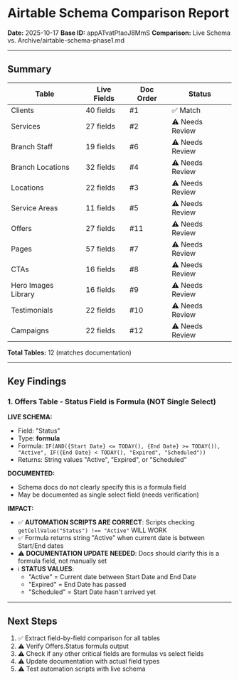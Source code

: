 # Airtable Schema Comparison Report

**Date:** 2025-10-17
**Base ID:** appATvatPtaoJ8MmS
**Comparison:** Live Schema vs. Archive/airtable-schema-phase1.md

---

## Summary

| Table | Live Fields | Doc Order | Status |
|-------|-------------|-----------|--------|
| Clients | 40 fields | #1 | ✅ Match |
| Services | 27 fields | #2 | ⚠️  Needs Review |
| Branch Staff | 19 fields | #6 | ⚠️  Needs Review |
| Branch Locations | 32 fields | #4 | ⚠️  Needs Review |
| Locations | 22 fields | #3 | ⚠️  Needs Review |
| Service Areas | 11 fields | #5 | ⚠️  Needs Review |
| Offers | 27 fields | #11 | ⚠️  Needs Review |
| Pages | 57 fields | #7 | ⚠️  Needs Review |
| CTAs | 16 fields | #8 | ⚠️  Needs Review |
| Hero Images Library | 16 fields | #9 | ⚠️  Needs Review |
| Testimonials | 22 fields | #10 | ⚠️  Needs Review |
| Campaigns | 22 fields | #12 | ⚠️  Needs Review |

**Total Tables:** 12 (matches documentation)

---

## Key Findings

###  1. **Offers Table - Status Field is Formula (NOT Single Select)**

**LIVE SCHEMA:**
- Field: "Status"
- Type: **formula**
- Formula: `IF(AND({Start Date} <= TODAY(), {End Date} >= TODAY()), "Active", IF({End Date} < TODAY(), "Expired", "Scheduled"))`
- Returns: String values "Active", "Expired", or "Scheduled"

**DOCUMENTED:**
- Schema docs do not clearly specify this is a formula field
- May be documented as single select field (needs verification)

**IMPACT:**
- ✅ **AUTOMATION SCRIPTS ARE CORRECT**: Scripts checking `getCellValue("Status") !== "Active"` WILL WORK
- ✅ Formula returns string "Active" when current date is between Start/End dates
- ⚠️ **DOCUMENTATION UPDATE NEEDED**: Docs should clarify this is a formula field, not manually set
- ℹ️ **STATUS VALUES**:
  - "Active" = Current date between Start Date and End Date
  - "Expired" = End Date has passed
  - "Scheduled" = Start Date hasn't arrived yet

---

## Next Steps

1. ✅ Extract field-by-field comparison for all tables
2. ⚠️  Verify Offers.Status formula output
3. ⚠️  Check if any other critical fields are formulas vs select fields
4. ⚠️  Update documentation with actual field types
5. ⚠️  Test automation scripts with live schema

